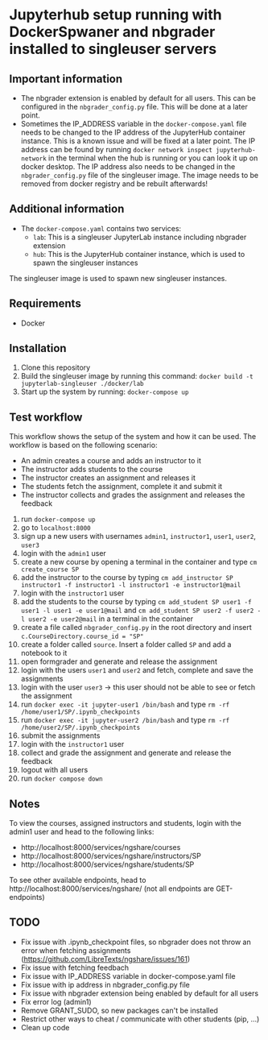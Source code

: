 # Jupyterhub setup running with DockerSpwaner and nbgrader installed to singleuser servers

## Important information

- The nbgrader extension is enabled by default for all users. This can be configured in the `nbgrader_config.py` file. This will be done at a later point.
- Sometimes the IP_ADDRESS variable in the `docker-compose.yaml` file needs to be changed to the IP address of the JupyterHub container instance. This is a known issue and will be fixed at a later point. The IP address can be found by running `docker network inspect jupyterhub-network` in the terminal when the hub is running or you can look it up on docker desktop.
  The IP address also needs to be changed in the `nbgrader_config.py` file of the singleuser image. The image needs to be removed from docker registry and be rebuilt afterwards!

## Additional information

- The `docker-compose.yaml` contains two services:
  - `lab`: This is a singleuser JupyterLab instance including nbgrader extension
  - `hub`: This is the JupyterHub container instance, which is used to spawn the singleuser instances

The singleuser image is used to spawn new singleuser instances.

## Requirements

- Docker

## Installation

1. Clone this repository
2. Build the singleuser image by running this command: `docker build -t jupyterlab-singleuser ./docker/lab`
3. Start up the system by running: `docker-compose up`

## Test workflow

This workflow shows the setup of the system and how it can be used. The workflow is based on the following scenario:

- An admin creates a course and adds an instructor to it
- The instructor adds students to the course
- The instructor creates an assignment and releases it
- The students fetch the assignment, complete it and submit it
- The instructor collects and grades the assignment and releases the feedback

1. run `docker-compose up`
2. go to `localhost:8000`
3. sign up a new users with usernames `admin1`, `instructor1`, `user1`, `user2`, `user3`
4. login with the `admin1` user
5. create a new course by opening a terminal in the container and type `cm create_course SP`
6. add the instructor to the course by typing `cm add_instructor SP instructor1 -f instructor1 -l instructor1 -e instructor1@mail`
7. login with the `instructor1` user
8. add the students to the course by typing `cm add_student SP user1 -f user1 -l user1 -e user1@mail` and `cm add_student SP user2 -f user2 -l user2 -e user2@mail` in a terminal in the container
9. create a file called `nbgrader_config.py` in the root directory and insert `c.CourseDirectory.course_id = "SP"`
10. create a folder called `source`. Insert a folder called `SP` and add a notebook to it
11. open formgrader and generate and release the assignment
12. login with the users `user1` and `user2` and fetch, complete and save the assignments
13. login with the user `user3` -> this user should not be able to see or fetch the assignment
14. run `docker exec -it jupyter-user1 /bin/bash` and type `rm -rf /home/user1/SP/.ipynb_checkpoints`
15. run `docker exec -it jupyter-user2 /bin/bash` and type `rm -rf /home/user2/SP/.ipynb_checkpoints`
16. submit the assignments
17. login with the `instructor1` user
18. collect and grade the assignment and generate and release the feedback
19. logout with all users
20. run `docker compose down`

## Notes

To view the courses, assigned instructors and students, login with the admin1 user and head to the following links:

- http://localhost:8000/services/ngshare/courses
- http://localhost:8000/services/ngshare/instructors/SP
- http://localhost:8000/services/ngshare/students/SP

To see other available endpoints, head to http://localhost:8000/services/ngshare/ (not all endpoints are GET-endpoints)

## TODO

- Fix issue with .ipynb_checkpoint files, so nbgrader does not throw an error when fetching assignments (https://github.com/LibreTexts/ngshare/issues/161)
- Fix issue with fetching feedbach
- Fix issue with IP_ADDRESS variable in docker-compose.yaml file
- Fix issue with ip address in nbgrader_config.py file
- Fix issue with nbgrader extension being enabled by default for all users
- Fix error log (admin1)
- Remove GRANT_SUDO, so new packages can't be installed
- Restrict other ways to cheat / communicate with other students (pip, ...)
- Clean up code
